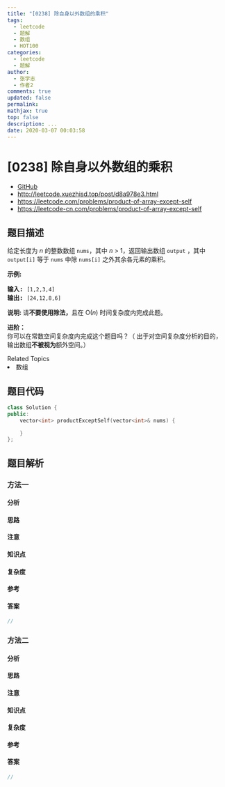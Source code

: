 ```yaml
---
title: "[0238] 除自身以外数组的乘积"
tags:
  - leetcode
  - 题解
  - 数组
  - HOT100
categories:
  - leetcode
  - 题解
author:
  - 张学志
  - 作者2
comments: true
updated: false
permalink:
mathjax: true
top: false
description: ...
date: 2020-03-07 00:03:58
---
```



# [0238] 除自身以外数组的乘积
* [GitHub](https://github.com/algoboy101/LeetCodeCrowdsource/tree/master/_posts/QA/%5B0238%5D%20%E9%99%A4%E8%87%AA%E8%BA%AB%E4%BB%A5%E5%A4%96%E6%95%B0%E7%BB%84%E7%9A%84%E4%B9%98%E7%A7%AF.md)
* http://leetcode.xuezhisd.top/post/d8a978e3.html
* https://leetcode.com/problems/product-of-array-except-self
* https://leetcode-cn.com/problems/product-of-array-except-self


## 题目描述

<p>给定长度为&nbsp;<em>n</em>&nbsp;的整数数组&nbsp;<code>nums</code>，其中&nbsp;<em>n</em> &gt; 1，返回输出数组&nbsp;<code>output</code>&nbsp;，其中 <code>output[i]</code>&nbsp;等于&nbsp;<code>nums</code>&nbsp;中除&nbsp;<code>nums[i]</code>&nbsp;之外其余各元素的乘积。</p>

<p><strong>示例:</strong></p>

<pre><strong>输入:</strong> <code>[1,2,3,4]</code>
<strong>输出:</strong> <code>[24,12,8,6]</code></pre>

<p><strong>说明: </strong>请<strong>不要使用除法，</strong>且在&nbsp;O(<em>n</em>) 时间复杂度内完成此题。</p>

<p><strong>进阶：</strong><br>
你可以在常数空间复杂度内完成这个题目吗？（ 出于对空间复杂度分析的目的，输出数组<strong>不被视为</strong>额外空间。）</p>
<div><div>Related Topics</div><div><li>数组</li></div></div>


## 题目代码

```cpp
class Solution {
public:
    vector<int> productExceptSelf(vector<int>& nums) {

    }
};
```


## 题目解析


### 方法一

#### 分析

#### 思路

#### 注意

#### 知识点

#### 复杂度

#### 参考

#### 答案

```cpp
//
```


### 方法二

#### 分析

#### 思路

#### 注意

#### 知识点

#### 复杂度

#### 参考

#### 答案

```cpp
//
```


